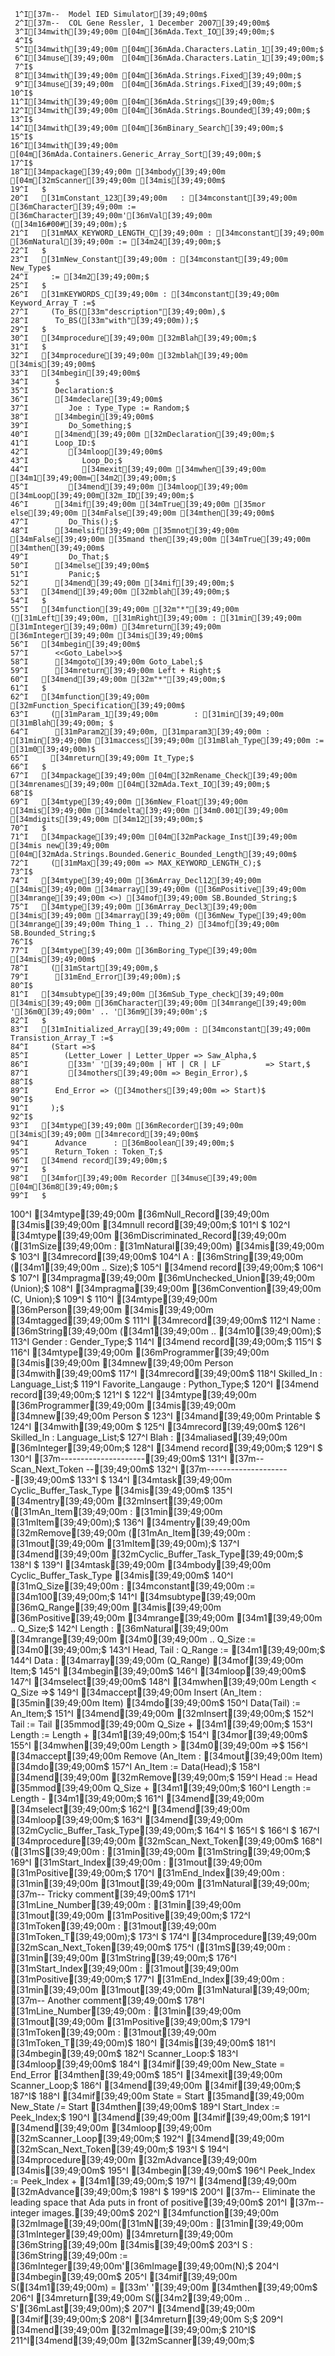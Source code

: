      1^I[37m--  Model IED Simulator[39;49;00m$
     2^I[37m--  COL Gene Ressler, 1 December 2007[39;49;00m$
     3^I[34mwith[39;49;00m [04m[36mAda.Text_IO[39;49;00m;$
     4^I$
     5^I[34mwith[39;49;00m [04m[36mAda.Characters.Latin_1[39;49;00m;$
     6^I[34muse[39;49;00m  [04m[36mAda.Characters.Latin_1[39;49;00m;$
     7^I$
     8^I[34mwith[39;49;00m [04m[36mAda.Strings.Fixed[39;49;00m;$
     9^I[34muse[39;49;00m  [04m[36mAda.Strings.Fixed[39;49;00m;$
    10^I$
    11^I[34mwith[39;49;00m [04m[36mAda.Strings[39;49;00m;$
    12^I[34mwith[39;49;00m [04m[36mAda.Strings.Bounded[39;49;00m;$
    13^I$
    14^I[34mwith[39;49;00m [04m[36mBinary_Search[39;49;00m;$
    15^I$
    16^I[34mwith[39;49;00m [04m[36mAda.Containers.Generic_Array_Sort[39;49;00m;$
    17^I$
    18^I[34mpackage[39;49;00m [34mbody[39;49;00m [04m[32mScanner[39;49;00m [34mis[39;49;00m$
    19^I   $
    20^I   [31mConstant_123[39;49;00m   : [34mconstant[39;49;00m [36mCharacter[39;49;00m := [36mCharacter[39;49;00m'[36mVal[39;49;00m ([34m16#00#[39;49;00m);$
    21^I   [31mMAX_KEYWORD_LENGTH_C[39;49;00m : [34mconstant[39;49;00m [36mNatural[39;49;00m := [34m24[39;49;00m;$
    22^I   $
    23^I   [31mNew_Constant[39;49;00m : [34mconstant[39;49;00m New_Type$
    24^I     := [34m2[39;49;00m;$
    25^I   $
    26^I   [31mKEYWORDS_C[39;49;00m : [34mconstant[39;49;00m Keyword_Array_T :=$
    27^I     (To_BS([33m"description"[39;49;00m),$
    28^I      To_BS([33m"with"[39;49;00m));$
    29^I   $
    30^I   [34mprocedure[39;49;00m [32mBlah[39;49;00m;$
    31^I   $
    32^I   [34mprocedure[39;49;00m [32mblah[39;49;00m [34mis[39;49;00m$
    33^I   [34mbegin[39;49;00m$
    34^I      $
    35^I      Declaration:$
    36^I      [34mdeclare[39;49;00m$
    37^I         Joe : Type_Type := Random;$
    38^I      [34mbegin[39;49;00m$
    39^I         Do_Something;$
    40^I      [34mend[39;49;00m [32mDeclaration[39;49;00m;$
    41^I      Loop_ID:$
    42^I         [34mloop[39;49;00m$
    43^I            Loop_Do;$
    44^I            [34mexit[39;49;00m [34mwhen[39;49;00m [34m1[39;49;00m=[34m2[39;49;00m;$
    45^I         [34mend[39;49;00m [34mloop[39;49;00m [34mLoop[39;49;00m[32m_ID[39;49;00m;$
    46^I      [34mif[39;49;00m [34mTrue[39;49;00m [35mor else[39;49;00m [34mFalse[39;49;00m [34mthen[39;49;00m$
    47^I         Do_This();$
    48^I      [34melsif[39;49;00m [35mnot[39;49;00m [34mFalse[39;49;00m [35mand then[39;49;00m [34mTrue[39;49;00m [34mthen[39;49;00m$
    49^I         Do_That;$
    50^I      [34melse[39;49;00m$
    51^I         Panic;$
    52^I      [34mend[39;49;00m [34mif[39;49;00m;$
    53^I   [34mend[39;49;00m [32mblah[39;49;00m;$
    54^I   $
    55^I   [34mfunction[39;49;00m [32m"*"[39;49;00m ([31mLeft[39;49;00m, [31mRight[39;49;00m : [31min[39;49;00m [31mInteger[39;49;00m) [34mreturn[39;49;00m [36mInteger[39;49;00m [34mis[39;49;00m$
    56^I   [34mbegin[39;49;00m$
    57^I      <<Goto_Label>>$
    58^I      [34mgoto[39;49;00m Goto_Label;$
    59^I      [34mreturn[39;49;00m Left + Right;$
    60^I   [34mend[39;49;00m [32m"*"[39;49;00m;$
    61^I   $
    62^I   [34mfunction[39;49;00m [32mFunction_Specification[39;49;00m$
    63^I     ([31mParam_1[39;49;00m        : [31min[39;49;00m [31mBlah[39;49;00m; $
    64^I      [31mParam2[39;49;00m, [31mparam3[39;49;00m : [31min[39;49;00m [31maccess[39;49;00m [31mBlah_Type[39;49;00m := [31m0[39;49;00m)$
    65^I     [34mreturn[39;49;00m It_Type;$
    66^I   $
    67^I   [34mpackage[39;49;00m [04m[32mRename_Check[39;49;00m [34mrenames[39;49;00m [04m[32mAda.Text_IO[39;49;00m;$
    68^I$
    69^I   [34mtype[39;49;00m [36mNew_Float[39;49;00m [34mis[39;49;00m [34mdelta[39;49;00m [34m0.001[39;49;00m [34mdigits[39;49;00m [34m12[39;49;00m;$
    70^I   $
    71^I   [34mpackage[39;49;00m [04m[32mPackage_Inst[39;49;00m [34mis new[39;49;00m [04m[32mAda.Strings.Bounded.Generic_Bounded_Length[39;49;00m$
    72^I     ([31mMax[39;49;00m => MAX_KEYWORD_LENGTH_C);$
    73^I$
    74^I   [34mtype[39;49;00m [36mArray_Decl12[39;49;00m [34mis[39;49;00m [34marray[39;49;00m ([36mPositive[39;49;00m [34mrange[39;49;00m <>) [34mof[39;49;00m SB.Bounded_String;$
    75^I   [34mtype[39;49;00m [36mArray_Decl3[39;49;00m [34mis[39;49;00m [34marray[39;49;00m ([36mNew_Type[39;49;00m [34mrange[39;49;00m Thing_1 .. Thing_2) [34mof[39;49;00m SB.Bounded_String;$
    76^I$
    77^I   [34mtype[39;49;00m [36mBoring_Type[39;49;00m [34mis[39;49;00m$
    78^I     ([31mStart[39;49;00m,$
    79^I      [31mEnd_Error[39;49;00m);$
    80^I$
    81^I   [34msubtype[39;49;00m [36mSub_Type_check[39;49;00m [34mis[39;49;00m [36mCharacter[39;49;00m [34mrange[39;49;00m '[36m0[39;49;00m' .. '[36m9[39;49;00m';$
    82^I   $
    83^I   [31mInitialized_Array[39;49;00m : [34mconstant[39;49;00m Transistion_Array_T :=$
    84^I     (Start =>$
    85^I        (Letter_Lower | Letter_Upper => Saw_Alpha,$
    86^I         [33m' '[39;49;00m | HT | CR | LF          => Start,$
    87^I         [34mothers[39;49;00m => Begin_Error),$
    88^I$
    89^I      End_Error => ([34mothers[39;49;00m => Start)$
    90^I$
    91^I     );$
    92^I$
    93^I   [34mtype[39;49;00m [36mRecorder[39;49;00m [34mis[39;49;00m [34mrecord[39;49;00m$
    94^I      Advance      : [36mBoolean[39;49;00m;$
    95^I      Return_Token : Token_T;$
    96^I   [34mend record[39;49;00m;$
    97^I   $
    98^I   [34mfor[39;49;00m Recorder [34muse[39;49;00m [04m[36m8[39;49;00m;$
    99^I   $
   100^I   [34mtype[39;49;00m [36mNull_Record[39;49;00m [34mis[39;49;00m [34mnull record[39;49;00m;$
   101^I   $
   102^I   [34mtype[39;49;00m [36mDiscriminated_Record[39;49;00m ([31mSize[39;49;00m : [31mNatural[39;49;00m) [34mis[39;49;00m $
   103^I      [34mrecord[39;49;00m$
   104^I         A : [36mString[39;49;00m ([34m1[39;49;00m .. Size);$
   105^I      [34mend record[39;49;00m;$
   106^I   $
   107^I   [34mpragma[39;49;00m [36mUnchecked_Union[39;49;00m (Union);$
   108^I   [34mpragma[39;49;00m [36mConvention[39;49;00m (C, Union);$
   109^I   $
   110^I   [34mtype[39;49;00m [36mPerson[39;49;00m [34mis[39;49;00m [34mtagged[39;49;00m $
   111^I      [34mrecord[39;49;00m$
   112^I         Name   : [36mString[39;49;00m ([34m1[39;49;00m .. [34m10[39;49;00m);$
   113^I         Gender : Gender_Type;$
   114^I      [34mend record[39;49;00m;$
   115^I   $
   116^I   [34mtype[39;49;00m [36mProgrammer[39;49;00m [34mis[39;49;00m [34mnew[39;49;00m Person [34mwith[39;49;00m$
   117^I      [34mrecord[39;49;00m$
   118^I         Skilled_In : Language_List;$
   119^I         Favorite_Langauge : Python_Type;$
   120^I      [34mend record[39;49;00m;$
   121^I   $
   122^I   [34mtype[39;49;00m [36mProgrammer[39;49;00m [34mis[39;49;00m [34mnew[39;49;00m Person $
   123^I     [34mand[39;49;00m Printable $
   124^I     [34mwith[39;49;00m $
   125^I      [34mrecord[39;49;00m$
   126^I         Skilled_In : Language_List;$
   127^I         Blah : [34maliased[39;49;00m [36mInteger[39;49;00m;$
   128^I      [34mend record[39;49;00m;$
   129^I   $
   130^I   [37m---------------------[39;49;00m$
   131^I   [37m-- Scan_Next_Token --[39;49;00m$
   132^I   [37m---------------------[39;49;00m$
   133^I   $
   134^I   [34mtask[39;49;00m Cyclic_Buffer_Task_Type [34mis[39;49;00m$
   135^I      [34mentry[39;49;00m [32mInsert[39;49;00m ([31mAn_Item[39;49;00m : [31min[39;49;00m  [31mItem[39;49;00m);$
   136^I      [34mentry[39;49;00m [32mRemove[39;49;00m ([31mAn_Item[39;49;00m : [31mout[39;49;00m [31mItem[39;49;00m);$
   137^I   [34mend[39;49;00m [32mCyclic_Buffer_Task_Type[39;49;00m;$
   138^I   $
   139^I   [34mtask[39;49;00m [34mbody[39;49;00m Cyclic_Buffer_Task_Type [34mis[39;49;00m$
   140^I      [31mQ_Size[39;49;00m : [34mconstant[39;49;00m := [34m100[39;49;00m;$
   141^I      [34msubtype[39;49;00m [36mQ_Range[39;49;00m [34mis[39;49;00m [36mPositive[39;49;00m [34mrange[39;49;00m [34m1[39;49;00m .. Q_Size;$
   142^I      Length : [36mNatural[39;49;00m [34mrange[39;49;00m [34m0[39;49;00m .. Q_Size := [34m0[39;49;00m;$
   143^I      Head, Tail : Q_Range := [34m1[39;49;00m;$
   144^I      Data : [34marray[39;49;00m (Q_Range) [34mof[39;49;00m Item;$
   145^I   [34mbegin[39;49;00m$
   146^I      [34mloop[39;49;00m$
   147^I         [34mselect[39;49;00m$
   148^I            [34mwhen[39;49;00m Length < Q_Size =>$
   149^I               [34maccept[39;49;00m Insert (An_Item : [35min[39;49;00m  Item) [34mdo[39;49;00m$
   150^I                  Data(Tail) := An_Item;$
   151^I               [34mend[39;49;00m [32mInsert[39;49;00m;$
   152^I               Tail := Tail [35mmod[39;49;00m Q_Size + [34m1[39;49;00m;$
   153^I               Length := Length + [34m1[39;49;00m;$
   154^I         [34mor[39;49;00m$
   155^I            [34mwhen[39;49;00m Length > [34m0[39;49;00m =>$
   156^I               [34maccept[39;49;00m Remove (An_Item : [34mout[39;49;00m Item) [34mdo[39;49;00m$
   157^I                  An_Item := Data(Head);$
   158^I               [34mend[39;49;00m [32mRemove[39;49;00m;$
   159^I               Head := Head [35mmod[39;49;00m Q_Size + [34m1[39;49;00m;$
   160^I               Length := Length - [34m1[39;49;00m;$
   161^I         [34mend[39;49;00m [34mselect[39;49;00m;$
   162^I      [34mend[39;49;00m [34mloop[39;49;00m;$
   163^I   [34mend[39;49;00m [32mCyclic_Buffer_Task_Type[39;49;00m;$
   164^I     $
   165^I     $
   166^I   $
   167^I   [34mprocedure[39;49;00m [32mScan_Next_Token[39;49;00m$
   168^I     ([31mS[39;49;00m           : [31min[39;49;00m     [31mString[39;49;00m;$
   169^I      [31mStart_Index[39;49;00m :    [31mout[39;49;00m [31mPositive[39;49;00m;$
   170^I      [31mEnd_Index[39;49;00m   : [31min[39;49;00m [31mout[39;49;00m [31mNatural[39;49;00m;     [37m--  Tricky comment[39;49;00m$
   171^I      [31mLine_Number[39;49;00m : [31min[39;49;00m [31mout[39;49;00m [31mPositive[39;49;00m;$
   172^I      [31mToken[39;49;00m       :    [31mout[39;49;00m [31mToken_T[39;49;00m);$
   173^I   $
   174^I   [34mprocedure[39;49;00m [32mScan_Next_Token[39;49;00m$
   175^I     ([31mS[39;49;00m           : [31min[39;49;00m     [31mString[39;49;00m;$
   176^I      [31mStart_Index[39;49;00m :    [31mout[39;49;00m [31mPositive[39;49;00m;$
   177^I      [31mEnd_Index[39;49;00m   : [31min[39;49;00m [31mout[39;49;00m [31mNatural[39;49;00m;     [37m--  Another comment[39;49;00m$
   178^I      [31mLine_Number[39;49;00m : [31min[39;49;00m [31mout[39;49;00m [31mPositive[39;49;00m;$
   179^I      [31mToken[39;49;00m       :    [31mout[39;49;00m [31mToken_T[39;49;00m)$
   180^I   [34mis[39;49;00m$
   181^I   [34mbegin[39;49;00m$
   182^I      Scanner_Loop:$
   183^I      [34mloop[39;49;00m$
   184^I         [34mif[39;49;00m New_State = End_Error [34mthen[39;49;00m$
   185^I            [34mexit[39;49;00m Scanner_Loop;$
   186^I         [34mend[39;49;00m [34mif[39;49;00m;$
   187^I$
   188^I         [34mif[39;49;00m State = Start [35mand[39;49;00m New_State /= Start [34mthen[39;49;00m$
   189^I            Start_Index := Peek_Index;$
   190^I         [34mend[39;49;00m [34mif[39;49;00m;$
   191^I      [34mend[39;49;00m [34mloop[39;49;00m [32mScanner_Loop[39;49;00m;$
   192^I   [34mend[39;49;00m [32mScan_Next_Token[39;49;00m;$
   193^I   $
   194^I   [34mprocedure[39;49;00m [32mAdvance[39;49;00m [34mis[39;49;00m$
   195^I   [34mbegin[39;49;00m$
   196^I      Peek_Index := Peek_Index + [34m1[39;49;00m;$
   197^I   [34mend[39;49;00m [32mAdvance[39;49;00m;$
   198^I      $
   199^I$
   200^I   [37m-- Eliminate the leading space that Ada puts in front of positive[39;49;00m$
   201^I   [37m-- integer images.[39;49;00m$
   202^I   [34mfunction[39;49;00m [32mImage[39;49;00m([31mN[39;49;00m : [31min[39;49;00m [31mInteger[39;49;00m) [34mreturn[39;49;00m [36mString[39;49;00m [34mis[39;49;00m$
   203^I      S : [36mString[39;49;00m := [36mInteger[39;49;00m'[36mImage[39;49;00m(N);$
   204^I   [34mbegin[39;49;00m$
   205^I      [34mif[39;49;00m S([34m1[39;49;00m) = [33m' '[39;49;00m [34mthen[39;49;00m$
   206^I         [34mreturn[39;49;00m S([34m2[39;49;00m .. S'[36mLast[39;49;00m);$
   207^I      [34mend[39;49;00m [34mif[39;49;00m;$
   208^I      [34mreturn[39;49;00m S;$
   209^I   [34mend[39;49;00m [32mImage[39;49;00m;$
   210^I$
   211^I[34mend[39;49;00m [32mScanner[39;49;00m;$
